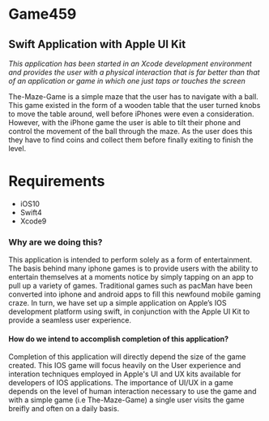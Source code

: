 # Game459

## Swift Application with Apple UI Kit

*This application has been started in an Xcode development environment and provides the user with a physical interaction that is far better than that of an application or game in which one just taps or touches the screen*

The-Maze-Game is a simple maze that the user has to navigate with a ball. This game existed in the form of a wooden table that the user turned knobs to move the table around, well before iPhones were even a consideration. However, with the iPhone game the user is able to tilt their phone and control the movement of the ball through the maze. As the user does this they have to find coins and collect them before finally exiting to finish the level. 

# Requirements

- iOS10
- Swift4
- Xcode9

### Why are we doing this?

This application is intended to perform solely as a form of entertainment. The basis behind many iphone games is to provide users with the ability to entertain themselves at a moments notice by simply tapping on an app to pull up a variety of games. Traditional games such as pacMan have been converted into iphone and android apps to fill this newfound mobile gaming craze. In turn, we have set up a simple application on Apple’s IOS development platform using swift, in conjunction with the Apple UI Kit to provide a seamless user experience. 

#### How do we intend to accomplish completion of this application?

Completion of this application will directly depend the size of the game created. This IOS game will focus heavily on the User experience and interation techniques employed in Apple's UI and UX kits available for developers of IOS applications. The importance of UI/UX in a game depends on the level of human interaction necessary to use the game and with a simple game (i.e The-Maze-Game) a single user visits the game breifly and often on a daily basis. 
